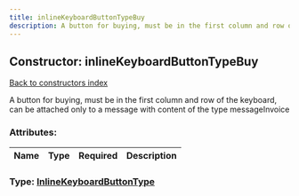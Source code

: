 ```yaml
---
title: inlineKeyboardButtonTypeBuy
description: A button for buying, must be in the first column and row of the keyboard, can be attached only to a message with content of the type messageInvoice
---
```

## Constructor: inlineKeyboardButtonTypeBuy  
[Back to constructors index](index.md)



A button for buying, must be in the first column and row of the keyboard, can be attached only to a message with content of the type messageInvoice

### Attributes:

| Name     |    Type       | Required | Description |
|----------|---------------|----------|-------------|



### Type: [InlineKeyboardButtonType](../types/InlineKeyboardButtonType.md)


